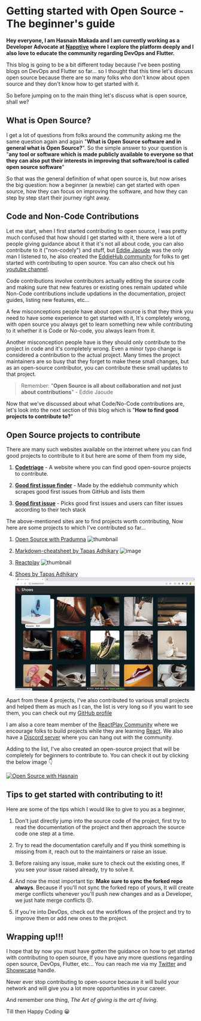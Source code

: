 # Getting started with Open Source - The beginner's guide

**Hey everyone, I am Hasnain Makada and I am currently working as a Developer Advocate at [Napptive](https://napptive.com/) where I explore the platform deeply and I also love to educate the community regarding DevOps and Flutter.** 

This blog is going to be a bit different today because I've been posting blogs on DevOps and Flutter so far... so I thought that this time let's discuss open source because there are so many folks who don't know about open source and they don't know how to get started with it. 

So before jumping on to the main thing let's discuss what is open source, shall we?

## What is Open Source?

I get a lot of questions from folks around the community asking me the same question again and again "**What is Open Source software and in general what is Open Source?**". So the simple answer to your question is "**any tool or software which is made publicly available to everyone so that they can also put their interests in improving that software/tool is called open source software**" 

So that was the general definition of what open source is, but now arises the big question: how a beginner (a newbie) can get started with open source, how they can focus on improving the software, and how they can step by step start their journey right away.

## Code and Non-Code Contributions

Let me start, when I first started contributing to open source, I was pretty much confused that how should I get started with it, there were a lot of people giving guidance about it that it's not all about code, you can also contribute to it ("non-codely") and stuff, but [Eddie Jaoude](https://www.eddiejaoude.io/) was the only man I listened to, he also created the [EddieHub community](https://www.eddiehub.org/) for folks to get started with contributing to open source. You can also check out his [youtube channel](https://www.youtube.com/c/eddiejaoude).

Code contributions involve contributors actually editing the source code and making sure that new features or existing ones remain updated while Non-Code contributions include updations in the documentation, project guides, listing new features, etc...

A few misconceptions people have about open source is that they think you need to have some experience to get started with it, It's completely wrong, with open source you always get to learn something new while contributing to it whether it is Code or No-code, you always learn from it.

Another misconception people have is they should only contribute to the project in code and it's completely wrong. Even a minor typo change is considered a contribution to the actual project. Many times the project maintainers are so busy that they forget to make these small changes, but as an open-source contributor, you can contribute these small updates to that project.

> Remember: "**Open Source is all about collaboration and not just about contributions**" - Eddie Jaoude

Now that we've discussed about what Code/No-Code contributions are, let's look into the next section of this blog which is "**How to find good projects to contribute to?**"

## Open Source projects to contribute

There are many such websites available on the internet where you can find good projects to contribute to it but here are some of them from my side,

1. [**Codetriage**](https://www.codetriage.com/) - A website where you can find good open-source projects to contribute.

2. [**Good first issue finder**](https://finder.eddiehub.io/login) - Made by the eddiehub community which scrapes good first issues from GitHub and lists them

3. [**Good first issue**](https://goodfirstissue.dev/) - Picks good first issues and users can filter issues according to their tech stack

The above-mentioned sites are to find projects worth contributing, Now here are some projects to which I've contributed so far...

1. [Open Source with Pradumna](https://github.com/Pradumnasaraf/open-source-with-pradumna)
![thumbnail](https://user-images.githubusercontent.com/51878265/189920612-88c0ebba-1de1-46aa-a221-14c0b301c9b4.png)

2. [Markdown-cheatsheet by Tapas Adhikary](https://github.com/atapas/markdown-cheatsheet)
![image](https://www.freecodecamp.org/news/content/images/2022/08/Markdown-cheatsheet.png)

3. [Reactplay](https://github.com/reactplay/react-play)
![thumbnail](https://github.com/reactplay/react-play/raw/main/src/images/og-image.png)

4. [Shoes by Tapas Adhikary](https://github.com/atapas/shoes)
![preview](https://github.com/atapas/shoes/raw/main/images/shoe-list.png)

Apart from these 4 projects, I've also contributed to various small projects and helped them as much as I can, the list is very long so if you want to see them, you can check out my [GitHub profile](https://github.com/hasnainmakada-99)

I am also a core team member of the [ReactPlay Community](https://reactplay.io) where we encourage folks to build projects while they are learning [React](https://reactjs.org/). We also have a [Discord server](https://discord.gg/AwmGqR4P) where you can hang out with the community.

Adding to the list, I've also created an open-source project that will be completely for beginners to contribute to. You can check it out by clicking the below image 👇

[![Open Source with Hasnain](https://user-images.githubusercontent.com/82728823/196099813-b9a84d20-0388-4f19-99b6-817ef483db82.png)](https://github.com/hasnainmakada-99/Open-Source-With-Hasnain)

## Tips to get started with contributing to it!

Here are some of the tips which I would like to give to you as a beginner,

1. Don't just directly jump into the source code of the project, first try to read the documentation of the project and then approach the source code one step at a time.

2. Try to read the documentation carefully and If you think something is missing from it, reach out to the maintainers or raise an issue.

3. Before raising any issue, make sure to check out the existing ones, If you see your issue raised already, try to solve it.

4. And now the most important tip: **Make sure to sync the forked repo always**. Because if you'll not sync the forked repo of yours, It will create merge conflicts whenever you'll push new changes and as a Developer, we just hate merge conflicts 😣.

5. If you're into DevOps, check out the workflows of the project and try to improve them or add new ones to the project.

## Wrapping up!!!

I hope that by now you must have gotten the guidance on how to get started with contributing to open source, If you have any more questions regarding open source, DevOps, Flutter, etc... You can reach me via my [Twitter](https://twitter.com/Hasnain_Makada) and [Showwcase](https://showwcase.com/hasnainmakada-99) handle. 

Never ever stop contributing to open-source because it will build your network and will give you a lot more opportunities in your career.

And remember one thing, *The Art of giving is the art of living*.

Till then Happy Coding 😀